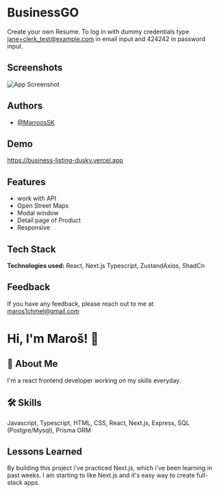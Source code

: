 
# BusinessGO

Create your own Resume. To log in with dummy credentials type jane+clerk_test@example.com in email input and 424242 in password input.


## Screenshots

![App Screenshot](https://i.postimg.cc/c18sMPrC/business-Go.jpg)


## Authors

- [@MarroosSK](https://github.com/MarroosSK)


## Demo

https://business-listing-dusky.vercel.app


## Features

- work with API
- Open Street Maps
- Modal window
- Detail page of Product
- Responsive



## Tech Stack

**Technologies used:** React, Next.js Typescript, ZustandAxios, ShadCn



## Feedback

If you have any feedback, please reach out to me at maros1chmel@gmail.com


# Hi, I'm Maroš! 👋


## 🚀 About Me
I'm a react frontend developer working on my skills everyday.


## 🛠 Skills
Javascript, Typescript, HTML, CSS, React, Next.js, Express, SQL (Postgre/Mysql), Prisma ORM


## Lessons Learned

By building this project i've practiced Next.js, which i've been learning in past weeks.
I am starting to like Next.js and it's easy way to create full-stack apps.